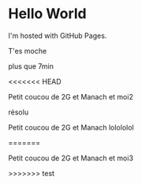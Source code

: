 <!DOCTYPE html>
<html>
<body>
<h1>Hello World</h1>
<p>I'm hosted with GitHub Pages.</p>
<p>T'es moche</p>
<p>plus que 7min</p>
<<<<<<< HEAD
<p>Petit coucou de 2G et Manach et moi2</p>
résolu
<p>Petit coucou de 2G et Manach lolololol</p>
=======
<p>Petit coucou de 2G et Manach et moi3</p>
>>>>>>> test
</body>
</html>
